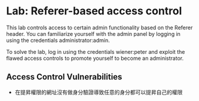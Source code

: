 # Lab: Referer-based access control

This lab controls access to certain admin functionality based on the Referer header. You can familiarize yourself with the admin panel by logging in using the credentials administrator:admin.

To solve the lab, log in using the credentials wiener:peter and exploit the flawed access controls to promote yourself to become an administrator.

## Access Control Vulnerabilities
* 在提昇權限的網址沒有做身分驗證導致任意的身分都可以提昇自己的權限